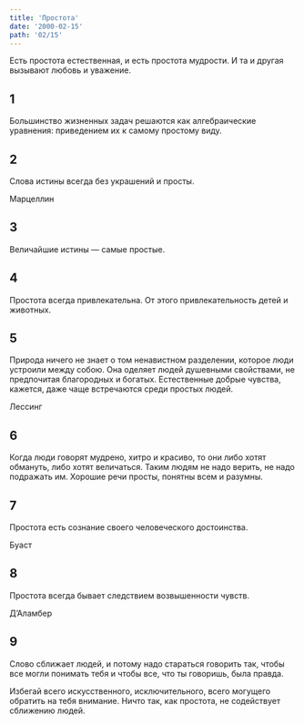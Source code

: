 ```yaml
---
title: 'Простота'
date: '2000-02-15'
path: '02/15'
---
```


Есть простота естественная, и есть простота мудрости. И та и другая вызывают любовь и уважение.
<!-- {.intro} -->

## 1

Большинство жизненных задач решаются как алгебраические уравнения: приведением их к самому простому виду.

## 2

Слова истины всегда без украшений и просты.

Марцеллин
<!-- {.source} -->

## 3

Величайшие истины — самые простые.

## 4

Простота всегда привлекательна. От этого привлекательность детей и животных.

## 5

Природа ничего не знает о том ненавистном разделении, которое люди устроили между собою. Она оделяет людей душевными свойствами, не предпочитая благородных и богатых. Естественные добрые чувства, кажется, даже чаще встречаются среди простых людей.

Лессинг
<!-- {.source} -->

## 6

Когда люди говорят мудрено, хитро и красиво, то они либо хотят обмануть, либо хотят величаться. Таким людям не надо верить, не надо подражать им. Хорошие речи просты, понятны всем и разумны.

## 7

Простота есть сознание своего человеческого достоинства.

Буаст
<!-- {.source} -->

## 8

Простота всегда бывает следствием возвышенности чувств.

Д’Аламбер
<!-- {.source} -->

## 9

Слово сближает людей, и потому надо стараться говорить так, чтобы все могли понимать тебя и чтобы все, что ты говоришь, была правда.

Избегай всего искусственного, исключительного, всего могущего обратить на тебя внимание. Ничто так, как простота, не содействует сближению людей.
<!-- {.conclusion} -->

